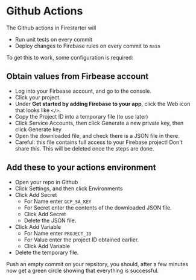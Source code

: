 # Github Actions

The Github actions in Firestarter will

* Run unit tests on every commit
* Deploy changes to Firebase rules on every commit to `main`

To get this to work, some configuration is required:

## Obtain values from Firbease account

* Log into your Firbease account, and go to the console.
* Click your project.
* Under **Get started by adding Firebase to your app**, click the Web icon that looks like `</>`.
* Copy the Project ID into a temporary file (to use later)
* Click Service Accounts, then click Generate a new private key, then click Generate key
* Open the downloaded file, and check there is a JSON file in there.
* Careful: this file contains full access to your Firebase project! Don't share this. This will be deleted once the steps are done.
  
## Add these to your actions environment

* Open your repo in Github
* Click Settings, and then click Environments
* Click Add Secret
    * For Name enter `GCP_SA_KEY`
    * For Secret enter the contents of the downloaded JSON file.
    * Click Add Secret
    * Delete the JSON file.
* Click Add Variable
    * For Name enter `PROJECT_ID`
    * For Value enter the project ID obtained earlier.
    * Click Add Variable
* Delete the temporary file.

Push an empty commit on your repsitory, you should, after a few minutes now get a green circle showing that everything is successful.




